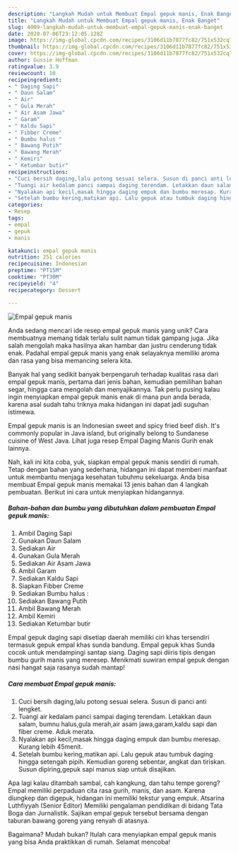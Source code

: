 ```yaml
---
description: "Langkah Mudah untuk Membuat Empal gepuk manis, Enak Banget"
title: "Langkah Mudah untuk Membuat Empal gepuk manis, Enak Banget"
slug: 4009-langkah-mudah-untuk-membuat-empal-gepuk-manis-enak-banget
date: 2020-07-06T23:12:05.128Z
image: https://img-global.cpcdn.com/recipes/3106d11b7877fc82/751x532cq70/empal-gepuk-manis-foto-resep-utama.jpg
thumbnail: https://img-global.cpcdn.com/recipes/3106d11b7877fc82/751x532cq70/empal-gepuk-manis-foto-resep-utama.jpg
cover: https://img-global.cpcdn.com/recipes/3106d11b7877fc82/751x532cq70/empal-gepuk-manis-foto-resep-utama.jpg
author: Gussie Hoffman
ratingvalue: 3.9
reviewcount: 10
recipeingredient:
- " Daging Sapi"
- " Daun Salam"
- " Air"
- " Gula Merah"
- " Air Asam Jawa"
- " Garam"
- " Kaldu Sapi"
- " Fibber Creme"
- " Bumbu halus "
- " Bawang Putih"
- " Bawang Merah"
- " Kemiri"
- " Ketumbar butir"
recipeinstructions:
- "Cuci bersih daging,lalu potong sesuai selera. Susun di panci anti lengket."
- "Tuangi air kedalam panci sampai daging terendam. Letakkan daun salam, bumnu halus,gula merah,air asam jawa,garam,kaldu sapi dan fiber creme. Aduk merata."
- "Nyalakan api kecil,masak hingga daging empuk dan bumbu meresap. Kurang lebih 45menit."
- "Setelah bumbu kering,matikan api. Lalu gepuk atau tumbuk daging hingga setengah pipih. Kemudian goreng sebentar, angkat dan tiriskan. Susun dipiring,gepuk sapi manus siap untuk disajikan."
categories:
- Resep
tags:
- empal
- gepuk
- manis

katakunci: empal gepuk manis 
nutrition: 251 calories
recipecuisine: Indonesian
preptime: "PT15M"
cooktime: "PT30M"
recipeyield: "4"
recipecategory: Dessert

---
```



![Empal gepuk manis](https://img-global.cpcdn.com/recipes/3106d11b7877fc82/751x532cq70/empal-gepuk-manis-foto-resep-utama.jpg)

Anda sedang mencari ide resep empal gepuk manis yang unik? Cara membuatnya memang tidak terlalu sulit namun tidak gampang juga. Jika salah mengolah maka hasilnya akan hambar dan justru cenderung tidak enak. Padahal empal gepuk manis yang enak selayaknya memiliki aroma dan rasa yang bisa memancing selera kita.

Banyak hal yang sedikit banyak berpengaruh terhadap kualitas rasa dari empal gepuk manis, pertama dari jenis bahan, kemudian pemilihan bahan segar, hingga cara mengolah dan menyajikannya. Tak perlu pusing kalau ingin menyiapkan empal gepuk manis enak di mana pun anda berada, karena asal sudah tahu triknya maka hidangan ini dapat jadi suguhan istimewa.

Empal gepuk manis is an Indonesian sweet and spicy fried beef dish. It&#39;s commonly popular in Java island, but originally belong to Sundanese cuisine of West Java. Lihat juga resep Empal Daging Manis Gurih enak lainnya.


Nah, kali ini kita coba, yuk, siapkan empal gepuk manis sendiri di rumah. Tetap dengan bahan yang sederhana, hidangan ini dapat memberi manfaat untuk membantu menjaga kesehatan tubuhmu sekeluarga. Anda bisa membuat Empal gepuk manis memakai 13 jenis bahan dan 4 langkah pembuatan. Berikut ini cara untuk menyiapkan hidangannya.

<!--inarticleads1-->

##### Bahan-bahan dan bumbu yang dibutuhkan dalam pembuatan Empal gepuk manis:

1. Ambil  Daging Sapi
1. Gunakan  Daun Salam
1. Sediakan  Air
1. Gunakan  Gula Merah
1. Sediakan  Air Asam Jawa
1. Ambil  Garam
1. Sediakan  Kaldu Sapi
1. Siapkan  Fibber Creme
1. Sediakan  Bumbu halus :
1. Sediakan  Bawang Putih
1. Ambil  Bawang Merah
1. Ambil  Kemiri
1. Sediakan  Ketumbar butir


Empal gepuk daging sapi disetiap daerah memiliki ciri khas tersendiri termasuk gepuk empal khas sunda bandung. Empal gepuk khas Sunda cocok untuk mendampingi santap siang. Daging sapi diiris tipis dengan bumbu gurih manis yang meresep. Menikmati suwiran empal gepuk dengan nasi hangat saja rasanya sudah mantap! 

<!--inarticleads2-->

##### Cara membuat Empal gepuk manis:

1. Cuci bersih daging,lalu potong sesuai selera. Susun di panci anti lengket.
1. Tuangi air kedalam panci sampai daging terendam. Letakkan daun salam, bumnu halus,gula merah,air asam jawa,garam,kaldu sapi dan fiber creme. Aduk merata.
1. Nyalakan api kecil,masak hingga daging empuk dan bumbu meresap. Kurang lebih 45menit.
1. Setelah bumbu kering,matikan api. Lalu gepuk atau tumbuk daging hingga setengah pipih. Kemudian goreng sebentar, angkat dan tiriskan. Susun dipiring,gepuk sapi manus siap untuk disajikan.


Apa lagi kalau ditambah sambal, cah kangkung, dan tahu tempe goreng? Empal memiliki perpaduan cita rasa gurih, manis, dan asam. Karena diungkep dan digepuk, hidangan ini memiliki tekstur yang empuk. Atsarina Luthfiyyah (Senior Editor) Memiliki pengalaman pendidikan di bidang Tata Boga dan Jurnalistik. Sajikan empal gepuk tersebut bersama dengan taburan bawang goreng yang renyah di atasnya. 

Bagaimana? Mudah bukan? Itulah cara menyiapkan empal gepuk manis yang bisa Anda praktikkan di rumah. Selamat mencoba!
